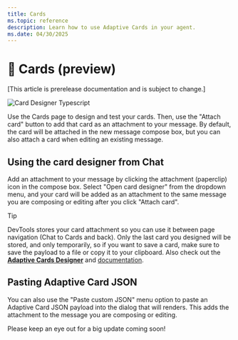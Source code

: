 ```yaml
---
title: Cards
ms.topic: reference
description: Learn how to use Adaptive Cards in your agent.
ms.date: 04/30/2025
---
```


# 🪪 Cards (preview)

[This article is prerelease documentation and is subject to change.]

![Card Designer Typescript](https://github.com/microsoft/teams.ts/blob/main/assets/screenshots/card_designer_typescript_editor.png?raw=true)

Use the Cards page to design and test your cards. Then, use the "Attach card" button to add that card as an attachment to your message. By default, the card will be attached in the new message compose box, but you can also attach a card when editing an existing message.

## Using the card designer from Chat

Add an attachment to your message by clicking the attachment (paperclip) icon in the compose box. Select "Open card designer" from the dropdown menu, and your card will be added as an attachment to the same message you are composing or editing after you click "Attach card".

> [!TIP]
> DevTools stores your card attachment so you can use it between page navigation (Chat to Cards and back). Only the last card you designed will be stored, and only temporarily, so if you want to save a card, make sure to save the payload to a file or copy it to your clipboard.
> Also check out the **[Adaptive Cards Designer](https://adaptivecards.microsoft.com/designer)** and [documentation](https://adaptivecards.microsoft.com/designer).

## Pasting Adaptive Card JSON

You can also use the "Paste custom JSON" menu option to paste an Adaptive Card JSON payload into the dialog that will renders. This adds the attachment to the message you are composing or editing.

Please keep an eye out for a big update coming soon!